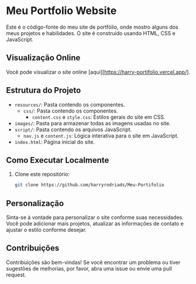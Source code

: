 # Meu Portfolio Website

Este é o código-fonte do meu site de portfólio, onde mostro alguns dos meus projetos e habilidades. O site é construído usando HTML, CSS e JavaScript.

## Visualização Online

Você pode visualizar o site online [aqui][https://harry-portifolio.vercel.app/].

## Estrutura do Projeto

- `resources/`: Pasta contendo os componentes.
  - `css/`: Pasta contendo os componentes.
    - `content.css` e `style.css`: Estilos gerais do site em CSS.
- `images/`: Pasta para armazenar todas as imagens usadas no site.
- `script/`: Pasta contendo os arquivos JavaScript.
  - `nav.js` e `content.js`: Lógica interativa para o site em JavaScript.
- `index.html`: Página inicial do site.


## Como Executar Localmente

1. Clone este repositório:

   ```bash
   git clone https://github.com/harryrodriads/Meu-Portifolio

## Personalização

Sinta-se à vontade para personalizar o site conforme suas necessidades. Você pode adicionar mais projetos, atualizar as informações de contato e ajustar o estilo conforme desejar.

## Contribuições

Contribuições são bem-vindas! Se você encontrar um problema ou tiver sugestões de melhorias, por favor, abra uma issue ou envie uma pull request.
